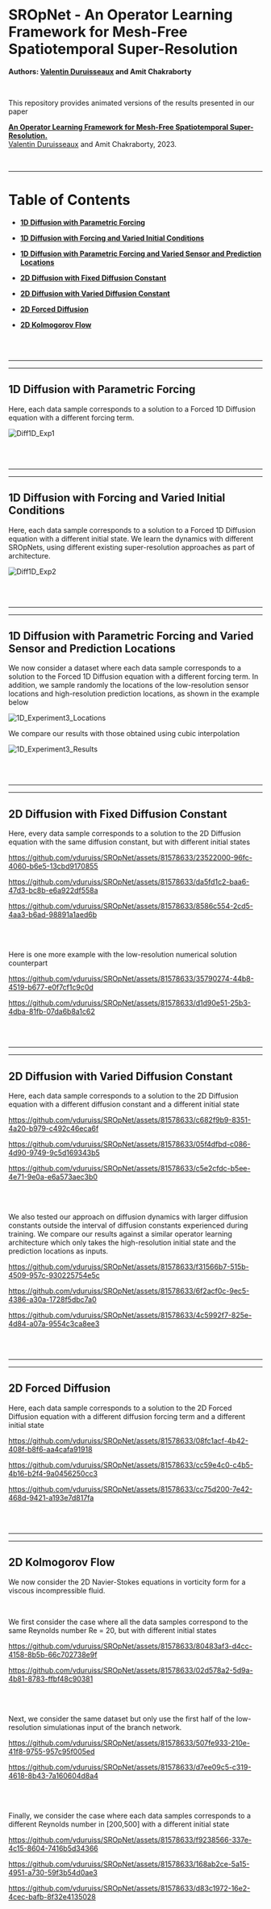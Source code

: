 # SROpNet - An Operator Learning Framework for Mesh-Free Spatiotemporal Super-Resolution

**Authors: [Valentin Duruisseaux](https://sites.google.com/view/valduruisseaux) and Amit Chakraborty**


<br />

This repository provides animated versions of the results presented in our paper


   [**An Operator Learning Framework for Mesh-Free Spatiotemporal Super-Resolution.**](https://arxiv.org/abs/2210.05087)
<br />
   [Valentin Duruisseaux](https://sites.google.com/view/valduruisseaux) and Amit Chakraborty, 2023.




<br />
<hr>

# Table of Contents

*  [**1D Diffusion with Parametric Forcing**](#1d-diffusion-with-parametric-forcing)

*  [**1D Diffusion with Forcing and Varied Initial Conditions**](#1d-diffusion-with-forcing-and-varied-initial-conditions)

*  [**1D Diffusion with Parametric Forcing and Varied Sensor and Prediction Locations**](#1d-diffusion-with-parametric-forcing-and-varied-sensor-and-prediction-locations)
  
*  [**2D Diffusion with Fixed Diffusion Constant**](#2d-diffusion-with-fixed-diffusion-constant)

*  [**2D Diffusion with Varied Diffusion Constant**](#2d-diffusion-with-varied-diffusion-constant)

*  [**2D Forced Diffusion**](#2d-forced-diffusion)
 
*  [**2D Kolmogorov Flow**](#2d-kolmogorov-flow)







<br />
<br />
<hr>
<hr>

## 1D Diffusion with Parametric Forcing

Here, each data sample corresponds to a solution to a Forced 1D Diffusion equation with a different forcing term.

![Diff1D_Exp1](https://github.com/vduruiss/SROpNet/assets/81578633/aeba328e-c435-4ae7-ad8a-3f10fc2031a0)


<br />
<br />
<hr>
<hr>

## 1D Diffusion with Forcing and Varied Initial Conditions

Here, each data sample corresponds to a solution to a Forced 1D Diffusion equation with a different initial state. We learn the dynamics with different SROpNets, using different existing super-resolution approaches as part of architecture.

![Diff1D_Exp2](https://github.com/vduruiss/SROpNet/assets/81578633/0ffaf56b-5c87-4db2-a84a-af0c2a24526e)





<br />
<br />
<hr>
<hr>

## 1D Diffusion with Parametric Forcing and Varied Sensor and Prediction Locations

We now consider a dataset where each data sample corresponds to a solution to the Forced 1D Diffusion equation with a different forcing term. In addition, we sample randomly the locations of the low-resolution sensor locations and high-resolution prediction locations, as shown in the example below

![1D_Experiment3_Locations](https://github.com/vduruiss/SROpNet/assets/81578633/dedb62ae-7ae8-4479-8423-9db1aa9bc0d2)


We compare our results with those obtained using cubic interpolation

![1D_Experiment3_Results](https://github.com/vduruiss/SROpNet/assets/81578633/f902c045-fb39-469a-8a8c-6674154a820e)





<br />
<br />
<hr>
<hr>

## 2D Diffusion with Fixed Diffusion Constant

Here, every data sample corresponds to a solution to the 2D Diffusion equation with the same diffusion constant, but with different initial states

https://github.com/vduruiss/SROpNet/assets/81578633/23522000-96fc-4060-b6e5-13cbd9170855

https://github.com/vduruiss/SROpNet/assets/81578633/da5fd1c2-baa6-47d3-bc8b-e6a922df558a

https://github.com/vduruiss/SROpNet/assets/81578633/8586c554-2cd5-4aa3-b6ad-98891a1aed6b 



<br />

<br />

Here is one more example with the low-resolution numerical solution counterpart

https://github.com/vduruiss/SROpNet/assets/81578633/35790274-44b8-4519-b677-e0f7cf1c9c0d

https://github.com/vduruiss/SROpNet/assets/81578633/d1d90e51-25b3-4dba-81fb-07da6b8a1c62



<br />
<br />
<hr>
<hr>


## 2D Diffusion with Varied Diffusion Constant

Here, each data sample corresponds to a solution to the 2D Diffusion equation with a different diffusion constant and a different initial state

https://github.com/vduruiss/SROpNet/assets/81578633/c682f9b9-8351-4a20-b979-c492c46eca6f

https://github.com/vduruiss/SROpNet/assets/81578633/05f4dfbd-c086-4d90-9749-9c5d169343b5

https://github.com/vduruiss/SROpNet/assets/81578633/c5e2cfdc-b5ee-4e71-9e0a-e6a573aec3b0


<br />

<br />

We also tested our approach on diffusion dynamics with larger diffusion constants outside the interval of diffusion constants experienced during training. We compare our results against a similar operator learning architecture which only takes the high-resolution initial state and the prediction locations as inputs.

https://github.com/vduruiss/SROpNet/assets/81578633/f31566b7-515b-4509-957c-930225754e5c

https://github.com/vduruiss/SROpNet/assets/81578633/6f2acf0c-9ec5-4386-a30a-1728f5dbc7a0

https://github.com/vduruiss/SROpNet/assets/81578633/4c5992f7-825e-4d84-a07a-9554c3ca8ee3







<br />
<br />
<hr>
<hr>

## 2D Forced Diffusion

Here, each data sample corresponds to a solution to the 2D Forced Diffusion equation with a different diffusion forcing term and a different initial state

https://github.com/vduruiss/SROpNet/assets/81578633/08fc1acf-4b42-408f-b8f6-aa4cafa91918

https://github.com/vduruiss/SROpNet/assets/81578633/cc59e4c0-c4b5-4b16-b2f4-9a0456250cc3

https://github.com/vduruiss/SROpNet/assets/81578633/cc75d200-7e42-468d-9421-a193e7d817fa





<br />
<br />
<hr>
<hr>

## 2D Kolmogorov Flow

We now consider the 2D Navier-Stokes equations in vorticity form for a viscous incompressible fluid.


<br />

We first consider the case where all the data samples correspond to the same Reynolds number Re = 20, but with different initial states

https://github.com/vduruiss/SROpNet/assets/81578633/80483af3-d4cc-4158-8b5b-66c702738e9f

https://github.com/vduruiss/SROpNet/assets/81578633/02d578a2-5d9a-4b81-8783-ffbf48c90381

<br />

<br />

Next, we consider the same dataset but only use the first half of the low-resolution simulationas input of the branch network.

https://github.com/vduruiss/SROpNet/assets/81578633/507fe933-210e-41f8-9755-957c95f005ed

https://github.com/vduruiss/SROpNet/assets/81578633/d7ee09c5-c319-4618-8b43-7a160604d8a4


<br />

<br />

Finally, we consider the case where each data samples corresponds to a different Reynolds number in [200,500] with a different initial state

https://github.com/vduruiss/SROpNet/assets/81578633/f9238566-337e-4c15-8604-7416b5d34366

https://github.com/vduruiss/SROpNet/assets/81578633/168ab2ce-5a15-4951-a730-59f3b54d0ae3

https://github.com/vduruiss/SROpNet/assets/81578633/d83c1972-16e2-4cec-bafb-8f32e4135028
